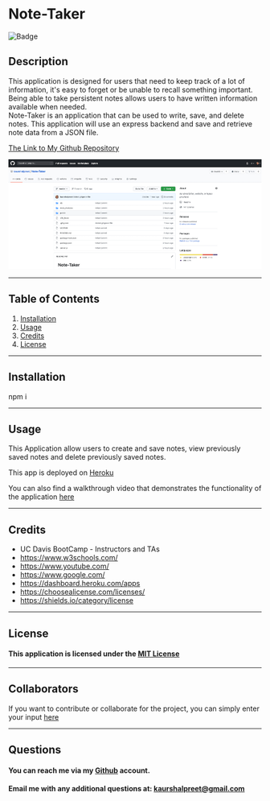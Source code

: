 # Note-Taker

  ![Badge](https://img.shields.io/badge/license-MIT-Green)

  ## Description
  This application is designed for users that need to keep track of a lot of information, it's easy to forget or be unable to recall something important. Being able to take persistent notes allows users to have written information available when needed.<br>
  Note-Taker is an application that can be used to write, save, and delete notes. This application will use an express backend and save and retrieve note data from a JSON file. <br>
  
  [The Link to My Github Repository](https://github.com/kaurshalpreet/Note-Taker)

   ![Repository Screenshot](./public/assets/images/repo.png)

---

  ## Table of Contents
  1. [Installation](#Installation)
  1. [Usage](#Usage)
  1. [Credits](#Credits)
  1. [License](#License)
---

  ## Installation
 
  npm i <br> 

---

  ## Usage

 This Application allow users to create and save notes, view previously saved notes and delete previously saved notes.

 This app is deployed on [Heroku](https://boiling-retreat-00201.herokuapp.com/)

 You can also find a walkthrough video that demonstrates the functionality of the application [here](https://drive.google.com/file/d/1aXjQOlONFZSRmzvhUkDhorZMfkvLLo2l/view)


---

## Credits

* UC Davis BootCamp - Instructors and TAs
* https://www.w3schools.com/
* https://www.youtube.com/
* https://www.google.com/
* https://dashboard.heroku.com/apps
* https://choosealicense.com/licenses/
* https://shields.io/category/license

---

  ## License
  #### This application is licensed under the [MIT License](https://opensource.org/licenses/MIT)
  
---

  ## Collaborators
  If you want to contribute or collaborate for the project, you can simply enter your input [here](https://github.com/kaurshalpreet/Note-Taker/issues)

  
---

  ## Questions
  #### You can reach me via my [Github](https://github.com/kaurshalpreet) account. 
  #### Email me with any additional questions at: kaurshalpreet@gmail.com  
 